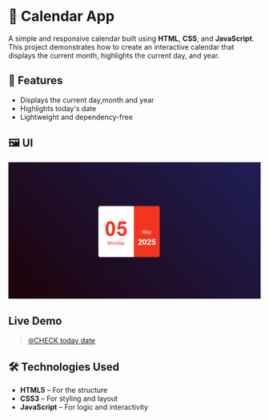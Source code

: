 # 📅 Calendar App

A simple and responsive calendar built using **HTML**, **CSS**, and **JavaScript**. This project demonstrates how to create an interactive calendar that displays the current month, highlights the current day, and year.

## 🚀 Features

- Displays the current day,month and year
- Highlights today's date
- Lightweight and dependency-free

## 🖼️ UI

![Calendar Screenshot](screenshot.png)

## Live Demo

> [🌐CHECK today date ]()

## 🛠️ Technologies Used

- **HTML5** – For the structure
- **CSS3** – For styling and layout
- **JavaScript** – For logic and interactivity
